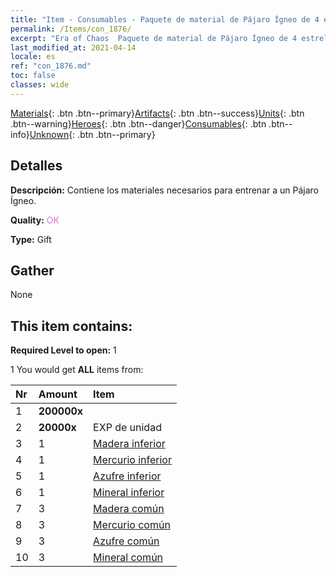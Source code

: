 ```yaml
---
title: "Item - Consumables - Paquete de material de Pájaro Ígneo de 4 estrellas"
permalink: /Items/con_1876/
excerpt: "Era of Chaos  Paquete de material de Pájaro Ígneo de 4 estrellas"
last_modified_at: 2021-04-14
locale: es
ref: "con_1876.md"
toc: false
classes: wide
---
```

 [Materials](/es/Items/){: .btn .btn--primary}[Artifacts](/es/Items/Artifacts/){: .btn .btn--success}[Units](/es/Items/Units/){: .btn .btn--warning}[Heroes](/es/Items/Heroes/){: .btn .btn--danger}[Consumables](/es/Items/Consumables/){: .btn .btn--info}[Unknown](/es/Items/Unknown/){: .btn .btn--primary}

## Detalles
 **Descripción:** Contiene los materiales necesarios para entrenar a un Pájaro Ígneo.

 **Quality:** <span style="color: #DA70D6">OK</span>

 **Type:** Gift

## Gather

  None

## This item contains:

 **Required Level to open:** 1

 1 You would get **ALL** items  from:

  | Nr | Amount |     Item    |
  |:---|:-------|:------------|
  | 1 |  **200000x** | <i class="fas fa-coins"/> |  | 
  | 2 |  **20000x** | EXP de unidad |  | 
  | 3 | 1 | [Madera inferior](/es/Items/mat_1/) | 
  | 4 | 1 | [Mercurio inferior](/es/Items/mat_2/) | 
  | 5 | 1 | [Azufre inferior](/es/Items/mat_3/) | 
  | 6 | 1 | [Mineral inferior](/es/Items/mat_1/) | 
  | 7 | 3 | [Madera común](/es/Items/mat_7/) | 
  | 8 | 3 | [Mercurio común](/es/Items/mat_8/) | 
  | 9 | 3 | [Azufre común](/es/Items/mat_9/) | 
  | 10 | 3 | [Mineral común](/es/Items/mat_6/) | 

